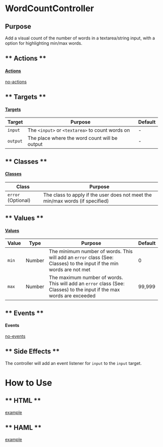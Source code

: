 # WordCountController

## Purpose

Add a visual count of the number of words in a textarea/string input, with a option for highlighting min/max words.

<!-- tabs:start -->

## ** Actions **

#### [Actions](https://stimulus.hotwire.dev/reference/actions)

[no-actions](../_partials/no-actions.md ':include')

## ** Targets **

#### [Targets](https://stimulus.hotwire.dev/reference/targets)

| Target | Purpose | Default |
| --- | --- | --- |
| `input` | The `<input>` or `<textarea>` to count words on | - |
| `output` | The place where the word count will be output | - |

## ** Classes **

#### [Classes](https://stimulus.hotwire.dev/reference/classes)

| Class | Purpose |
| --- | --- |
| `error` (Optional) | The class to apply if the user does not meet the min/max words (if specified) |

## ** Values **

#### [Values](https://stimulus.hotwire.dev/reference/values)

| Value | Type | Purpose | Default |
| --- | --- | --- | --- |
| `min` | Number | The minimum number of words. This will add an `error` class (See: Classes) to the input if the min words are not met | 0 |
| `max` | Number | The maximum number of words. This will add an `error` class (See: Classes) to the input if the max words are exceeded | 99,999 |

## ** Events **

#### Events

[no-events](../_partials/no-events.md ':include')

## ** Side Effects **

The controller will add an event listener for `input` to the `input` target.

<!-- tabs:end -->

# How to Use

<!-- tabs:start -->
## ** HTML **
[example](../examples/word_count_controller.html ':include :type=code')
## ** HAML **
[example](../examples/word_count_controller.haml ':include :type=code')
<!-- tabs:end -->
